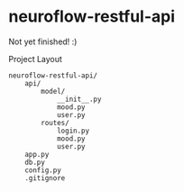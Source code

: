 # neuroflow-restful-api

Not yet finished! :)

Project Layout

```
neuroflow-restful-api/
    api/
        model/
            __init__.py
            mood.py
            user.py
        routes/
            login.py
            mood.py
            user.py
    app.py
    db.py
    config.py
    .gitignore
```


